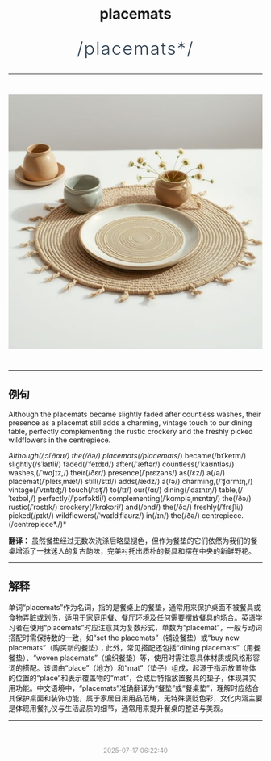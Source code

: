 <div align="center">

# placemats

<div style="margin: 30px 0;">
<h1 style="font-size: 2.5em; font-weight: 300; letter-spacing: 2px; margin: 0; color: #2c3e50;">
/placemats*/
</h1>
</div>

</div>

---

<div align="center" style="margin: 40px 0;">

![placemats](images/placemats.png)

</div>

---

## 例句

Although the placemats became slightly faded after countless washes, their presence as a placemat still adds a charming, vintage touch to our dining table, perfectly complementing the rustic crockery and the freshly picked wildflowers in the centrepiece.

*Although(/ˌɔlˈðoʊ/) the(/ðə/) placemats(/placemats*/) became(/bɪˈkeɪm/) slightly(/sˈlaɪtli/) faded(/ˈfeɪdɪd/) after(/ˈæftər/) countless(/ˈkaʊntləs/) washes,(/ˈwɑʃɪz,/) their(/ðɛr/) presence(/ˈprɛzəns/) as(/ɛz/) a(/ə/) placemat(/ˈpleɪsˌmæt/) still(/stɪl/) adds(/ædz/) a(/ə/) charming,(/ˈʧɑrmɪŋ,/) vintage(/ˈvɪntɪʤ/) touch(/təʧ/) to(/tɪ/) our(/ɑr/) dining(/ˈdaɪnɪŋ/) table,(/ˈteɪbəl,/) perfectly(/ˈpərfəktli/) complementing(/ˈkɑmpləˌmɛntɪŋ/) the(/ðə/) rustic(/ˈrəstɪk/) crockery(/ˈkrɑkəri/) and(/ənd/) the(/ðə/) freshly(/ˈfrɛʃli/) picked(/pɪkt/) wildflowers(/ˈwaɪldˌflaʊrz/) in(/ɪn/) the(/ðə/) centrepiece.(/centrepiece*./)*

**翻译：** 虽然餐垫经过无数次洗涤后略显褪色，但作为餐垫的它们依然为我们的餐桌增添了一抹迷人的复古韵味，完美衬托出质朴的餐具和摆在中央的新鲜野花。

---

## 解释

单词“placemats”作为名词，指的是餐桌上的餐垫，通常用来保护桌面不被餐具或食物弄脏或划伤，适用于家庭用餐、餐厅环境及任何需要摆放餐具的场合。英语学习者在使用“placemats”时应注意其为复数形式，单数为“placemat”，一般与动词搭配时需保持数的一致，如“set the placemats”（铺设餐垫）或“buy new placemats”（购买新的餐垫）；此外，常见搭配还包括“dining placemats”（用餐餐垫）、“woven placemats”（编织餐垫）等，使用时需注意具体材质或风格形容词的搭配。该词由“place”（地方）和“mat”（垫子）组成，起源于指示放置物体的位置的“place”和表示覆盖物的“mat”，合成后特指放置餐具的垫子，体现其实用功能。中文语境中，“placemats”准确翻译为“餐垫”或“餐桌垫”，理解时应结合其保护桌面和装饰功能，属于家居日用用品范畴，无特殊褒贬色彩，文化内涵主要是体现用餐礼仪与生活品质的细节，通常用来提升餐桌的整洁与美观。


---

<div align="center" style="margin-top: 50px;">
<small style="color: #999; font-size: 0.9em;">2025-07-17 06:22:40</small>
</div>
